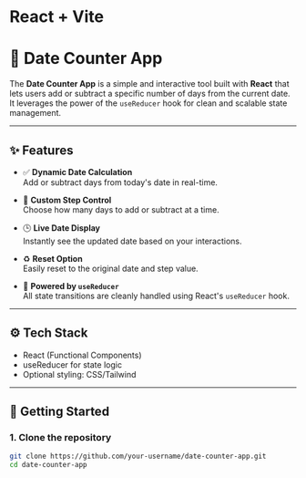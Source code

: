 # React + Vite

# 📅 Date Counter App

The **Date Counter App** is a simple and interactive tool built with **React** that lets users add or subtract a specific number of days from the current date. It leverages the power of the `useReducer` hook for clean and scalable state management.

---

## ✨ Features

- ✅ **Dynamic Date Calculation**  
  Add or subtract days from today's date in real-time.

- 🔁 **Custom Step Control**  
  Choose how many days to add or subtract at a time.

- 🕒 **Live Date Display**  
  Instantly see the updated date based on your interactions.

- ♻️ **Reset Option**  
  Easily reset to the original date and step value.

- 🧠 **Powered by `useReducer`**  
  All state transitions are cleanly handled using React's `useReducer` hook.

---

## ⚙️ Tech Stack

- React (Functional Components)
- useReducer for state logic
- Optional styling: CSS/Tailwind

---

## 🚀 Getting Started

### 1. Clone the repository

```bash
git clone https://github.com/your-username/date-counter-app.git
cd date-counter-app

